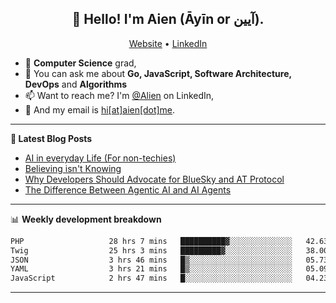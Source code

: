 <h2 align="center">👋 Hello! I'm Aien (Āyīn or آیین).</h2>
<p align="center">
  <a href="https://www.aien.me">Website</a> •
  <a href="https://www.linkedin.com/in/aiensaidi/">LinkedIn</a>
</p>


- 🌱 **Computer Science** grad,
- 💬 You can ask me about **Go, JavaScript, Software Architecture, DevOps** and **Algorithms**
- 📫 Want to reach me? I'm [@Alien](https://www.linkedin.com/in/aiensaidi/) on LinkedIn,
- 📧 And my email is [hi[at]aien[dot]me](mailto:hi@aien.me).

-------

**📝 Latest Blog Posts**

<!-- BLOG-POST-LIST:START -->
- [AI in everyday Life (For non-techies)](https://aien.me/ai-in-everyday-life-for-non-techies/)
- [Believing isn't Knowing](https://aien.me/believing-isnt-knowing/)
- [Why Developers Should Advocate for BlueSky and AT Protocol](https://aien.me/why-developers-should-advocate-for-bluesky-and-at-protocol/)
- [The Difference Between Agentic AI and AI Agents](https://aien.me/the-difference-between-agentic-ai-and-ai-agents/)
<!-- BLOG-POST-LIST:END -->

-------

📊 **Weekly development breakdown**
<!--START_SECTION:waka-->

```txt
PHP                   28 hrs 7 mins   ██████████▓░░░░░░░░░░░░░░   42.63 %
Twig                  25 hrs 3 mins   █████████▓░░░░░░░░░░░░░░░   38.00 %
JSON                  3 hrs 46 mins   █▒░░░░░░░░░░░░░░░░░░░░░░░   05.73 %
YAML                  3 hrs 21 mins   █▒░░░░░░░░░░░░░░░░░░░░░░░   05.09 %
JavaScript            2 hrs 47 mins   █░░░░░░░░░░░░░░░░░░░░░░░░   04.23 %
```

<!--END_SECTION:waka-->

-------
